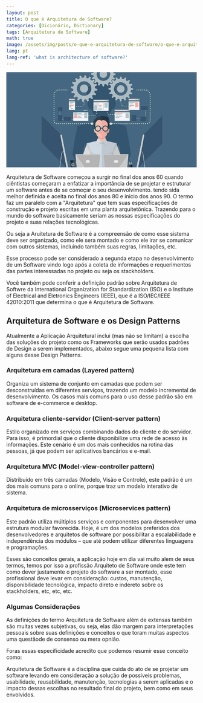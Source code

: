 ```yaml
---
layout: post
title: O que é Arquitetura de Software?
categories: [Dicionário, Dictionary]
tags: [Arquitetura de Software]
math: true
image: /assets/img/posts/o-que-e-arquitetura-de-software/o-que-e-arquitetura-de-software.jpg
lang: pt
lang-ref: 'what is architecture of software?'
---
```

<img class='img-cover-post' src='/assets/img/posts/o-que-e-arquitetura-de-software/o-que-e-arquitetura-de-software.jpg'/>

Arquitetura de Software começou a surgir no final dos anos 60 quando ciêntistas começaram a enfatizar a importância de se projetar e estruturar um software antes de se começar o seu desenvolvimento. <!--more-->tendo sida melhor definida e aceita no final dos anos 80 e inicio dos anos 90.
O termo faz um paralelo com a "Arquitetura" que tem suas especificações de construção e projeto escritas em uma planta arquitetônica. Trazendo para o mundo do software basicamente seriam as nossas especificações do projeto e suas relações tecnológicas.

Ou seja a Aruitetura de Software é a compreensão de como esse sistema deve ser organizado, como ele sera montado e como ele irar se comunicar com outros sistemas, incluindo também suas regras, limitações, etc.

Esse processo pode ser considerado a segunda etapa no desenvolvimento de um Software vindo logo após a coleta de informações e requerimentos das partes interessadas no projeto ou seja os stackholders.

Você também pode conferir a definição padrão sobre Arquitetura de Softwre da International Organization for Standardization (ISO) e o Institute of Electrical and Eletronics Engineers (IEEE), que é a ISO/IEC/IEEE 42010:2011 que determina o que é Arquitetura de Software.

## Arquitetura de Software e os Design Patterns

Atualmente a Aplicação Arquitetural inclui (mas não se limitam) a escolha das soluções do projeto como os Frameworks que serão usados padrões de Design a serem implementados, abaixo segue uma pequena lista com alguns desse Design Patterns.

### Arquitetura em camadas (Layered pattern)

Organiza um sistema de conjunto em camadas que podem ser desconstruídas em diferentes serviços, trazendo um modelo incremental de desenvolvimento. Os casos mais comuns para o uso desse padrão são em software de e-commerce e desktop.

### Arquitetura cliente-servidor (Client-server pattern)

Estilo organizado em serviços combinando dados do cliente e do servidor. Para isso, é primordial que o cliente disponibilize uma rede de acesso às informações. Este cenário é um dos mais conhecidos na rotina das pessoas, já que podem ser aplicativos bancários e e-mail.

### Arquitetura MVC (Model-view-controller pattern)

Distribuído em três camadas (Modelo, Visão e Controle), este padrão é um dos mais comuns para o online, porque traz um modelo interativo de sistema.

### Arquitetura de microsserviços (Microservices pattern)

Este padrão utiliza múltiplos serviços e componentes para desenvolver uma estrutura modular favorecida. Hoje, é um dos modelos preferidos dos desenvolvedores e arquitetos de software por possibilitar a escalabilidade e independência dos módulos – que até podem utilizar diferentes linguagens e programações.

Esses são conceitos gerais, a aplicação hoje em dia vai muito alem de seus termos, temos por isso a profissão Arquiteto de Software onde este tem como dever justamente o projeto do software a ser montado, esse profissional deve levar em consideração: custos, manutenção, disponibilidade tecnológica, impacto direto e indereto sobre os stackholders, etc, etc, etc.

### Algumas Considerações

As definições do termo <span>Arquitetura de Software</span> além de extensas também são muitas vezes subjetivas, ou seja, elas dão margem para interpretações pessoais sobre suas definições e conceitos o que toram muitas aspectos uma questãode de consenso ou mera opnião.

Foras essas especificidade acredito que podemos resumir esse conceito como:

<span>Arquitetura de Software é a disciplina que cuida do ato de se projetar um software levando em consideração a solução de possiveis problemas, usabilidade, reusabilidade, manutenção, tecnologias a serem aplicadas e o impacto dessas escolhas no resultado final do projeto, bem como em seus envolvidos.</span>

<!--

#######################

DIferença entre Arquitetura de Software e Design de Software

##########################

Requiriments Engineering -> Analysis -> Design -> Development -> Testing -> Acceptance -> Deployment -> Maintenance and Update.
Fonte: https://youtu.be/lTkL1oIMiaU?t=145


Best explication

-->
